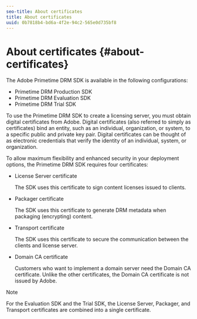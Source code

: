 ```yaml
---
seo-title: About certificates
title: About certificates
uuid: 0b7818b4-bd6a-4f2e-94c2-565e0d735bf8
---
```


# About certificates {#about-certificates}

The Adobe Primetime DRM SDK is available in the following configurations:

* Primetime DRM Production SDK 
* Primetime DRM Evaluation SDK 
* Primetime DRM Trial SDK

To use the Primetime DRM SDK to create a licensing server, you must obtain digital certificates from Adobe. Digital certificates (also referred to simply as certificates) bind an entity, such as an individual, organization, or system, to a specific public and private key pair. Digital certificates can be thought of as electronic credentials that verify the identity of an individual, system, or organization.

To allow maximum flexibility and enhanced security in your deployment options, the Primetime DRM SDK requires four certificates:

* License Server certificate

  The SDK uses this certificate to sign content licenses issued to clients. 
* Packager certificate

  The SDK uses this certificate to generate DRM metadata when packaging (encrypting) content. 
* Transport certificate

  The SDK uses this certificate to secure the communication between the clients and license server. 
* Domain CA certificate

  Customers who want to implement a domain server need the Domain CA certificate. Unlike the other certificates, the Domain CA certificate is not issued by Adobe.

>[!NOTE]
>
>For the Evaluation SDK and the Trial SDK, the License Server, Packager, and Transport certificates are combined into a single certificate.


